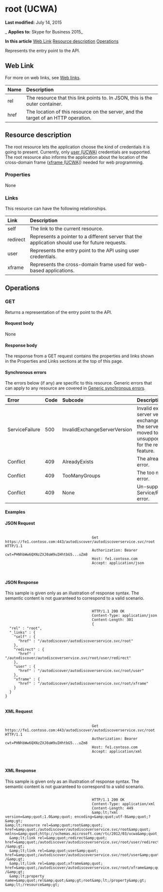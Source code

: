 
# root (UCWA)

 **Last modified:** July 14, 2015

 _ **Applies to:** Skype for Business 2015_

 **In this article**
[Web Link](#sectionSection0)
[Resource description](#sectionSection1)
[Operations](#sectionSection2)


Represents the entry point to the API. 

## Web Link
<a name="sectionSection0"> </a>

For more on web links, see [Web links](WebLinks.md).



|**Name**|**Description**|
|:-----|:-----|
|rel|The resource that this link points to. In JSON, this is the outer container.|
|href|The location of this resource on the server, and the target of an HTTP operation.|

## Resource description
<a name="sectionSection1"> </a>

The root resource lets the application choose the kind of credentials it is going to present. Currently, only [user (UCWA)](user_ref.md) credentials are supported. The root resource also informs the application about the location of the cross-domain frame ([xframe (UCWA)](xframe_ref.md)) needed for web programming. 


### Properties

None


### Links

This resource can have the following relationships.



|**Link**|**Description**|
|:-----|:-----|
|self|The link to the current resource.|
|redirect|Represents a pointer to a different server that the application should use for future requests.|
|user|Represents the entry point to the API using user credentials.|
|xframe|Represents the cross-domain frame used for web-based applications.|

## Operations
<a name="sectionSection2"> </a>




### GET

Returns a representation of the entry point to the API.


#### Request body

None


#### Response body

The response from a GET request contains the properties and links shown in the Properties and Links sections at the top of this page.


#### Synchronous errors

The errors below (if any) are specific to this resource. Generic errors that can apply to any resource are covered in [Generic synchronous errors](GenericSynchronousErrors.md).



|**Error**|**Code**|**Subcode**|**Description**|
|:-----|:-----|:-----|:-----|
|ServiceFailure|500|InvalidExchangeServerVersion|Invalid exchange server version.The exchange mailbox of the server might have moved to an unsupported version for the required feature.|
|Conflict|409|AlreadyExists|The already exists error.|
|Conflict|409|TooManyGroups|The too many groups error.|
|Conflict|409|None|Un-supported Service/Resource/API error.|

#### Examples




#### JSON Request


```

										Get https://fe1.contoso.com:443/autodiscover/autodiscoverservice.svc/root HTTP/1.1
										Authorization: Bearer cwt=PHNhbWw6QXNzZXJ0aW9uIHhtbG5...uZm8
										Host: fe1.contoso.com
										Accept: application/json
										
									
```


#### JSON Response

This sample is given only as an illustration of response syntax. The semantic content is not guaranteed to correspond to a valid scenario.


```

										HTTP/1.1 200 OK
										Content-Type: application/json
										Content-Length: 301
										{
  "rel" : "root",
  "_links" : {
    "self" : {
      "href" : "/autodiscover/autodiscoverservice.svc/root"
    },
    "redirect" : {
      "href" : "/autodiscover/autodiscoverservice.svc/root/user/redirect"
    },
    "user" : {
      "href" : "/autodiscover/autodiscoverservice.svc/root/user"
    },
    "xframe" : {
      "href" : "/autodiscover/autodiscoverservice.svc/root/xframe"
    }
  }
}
									
```


#### XML Request


```

										Get https://fe1.contoso.com:443/autodiscover/autodiscoverservice.svc/root HTTP/1.1
										Authorization: Bearer cwt=PHNhbWw6QXNzZXJ0aW9uIHhtbG5...uZm8
										Host: fe1.contoso.com
										Accept: application/xml
										
									
```


#### XML Response

This sample is given only as an illustration of response syntax. The semantic content is not guaranteed to correspond to a valid scenario.


```

										HTTP/1.1 200 OK
										Content-Type: application/xml
										Content-Length: 449
										&amp;lt;?xml version=&amp;quot;1.0&amp;quot; encoding=&amp;quot;utf-8&amp;quot;?&amp;gt;
&amp;lt;resource rel=&amp;quot;root&amp;quot; href=&amp;quot;/autodiscover/autodiscoverservice.svc/root&amp;quot; xmlns=&amp;quot;http://schemas.microsoft.com/rtc/2012/03/ucwa&amp;quot;&amp;gt;
  &amp;lt;link rel=&amp;quot;redirect&amp;quot; href=&amp;quot;/autodiscover/autodiscoverservice.svc/root/user/redirect&amp;quot; /&amp;gt;
  &amp;lt;link rel=&amp;quot;user&amp;quot; href=&amp;quot;/autodiscover/autodiscoverservice.svc/root/user&amp;quot; /&amp;gt;
  &amp;lt;link rel=&amp;quot;xframe&amp;quot; href=&amp;quot;/autodiscover/autodiscoverservice.svc/root/xframe&amp;quot; /&amp;gt;
  &amp;lt;property name=&amp;quot;rel&amp;quot;&amp;gt;root&amp;lt;/property&amp;gt;
&amp;lt;/resource&amp;gt;
									
```

